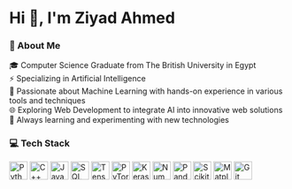 # Hi 👋, I'm Ziyad Ahmed

### 💫 About Me
🎓 Computer Science Graduate from The British University in Egypt <br />
⚡ Specializing in Artificial Intelligence <br />
🤖 Passionate about Machine Learning with hands-on experience in various tools and techniques <br />
🌐 Exploring Web Development to integrate AI into innovative web solutions <br />
🚀 Always learning and experimenting with new technologies <br /> 

### 💻 Tech Stack
<img src="https://cdn.jsdelivr.net/gh/devicons/devicon@latest/icons/python/python-original.svg" width="33" height="33" title="Python"/> <img src="https://cdn.jsdelivr.net/gh/devicons/devicon@latest/icons/cplusplus/cplusplus-original.svg" width="33" height="33" title="C++"/> <img src="https://cdn.jsdelivr.net/gh/devicons/devicon@latest/icons/java/java-original.svg" width="33" height="33" title="Java"/> <img src="https://cdn.jsdelivr.net/gh/devicons/devicon@latest/icons/azuresqldatabase/azuresqldatabase-original.svg" width="33" height="33" title="SQL"/> <img src="https://cdn.jsdelivr.net/gh/devicons/devicon@latest/icons/tensorflow/tensorflow-original.svg" width="33" height="33" title="TensorFlow"/> <img src="https://cdn.jsdelivr.net/gh/devicons/devicon@latest/icons/pytorch/pytorch-original.svg" width="33" height="33" title="PyTorch"/> <img src="https://cdn.jsdelivr.net/gh/devicons/devicon@latest/icons/keras/keras-original.svg" width="33" height="33" title="Keras"/> <img src="https://cdn.jsdelivr.net/gh/devicons/devicon@latest/icons/numpy/numpy-original.svg" width="33" height="33" title="NumPy"/> <img src="https://cdn.jsdelivr.net/gh/devicons/devicon@latest/icons/pandas/pandas-original.svg" width="33" height="33" title="Pandas"/> <img src="https://cdn.jsdelivr.net/gh/devicons/devicon@latest/icons/scikitlearn/scikitlearn-original.svg" width="33" height="33" title="Scikit-learn"/> <img src="https://cdn.jsdelivr.net/gh/devicons/devicon@latest/icons/matplotlib/matplotlib-original.svg" width="33" height="33" title="Matplotlib"/> <img src="https://cdn.jsdelivr.net/gh/devicons/devicon@latest/icons/git/git-original.svg" width="33" height="33" title="Git"/>
